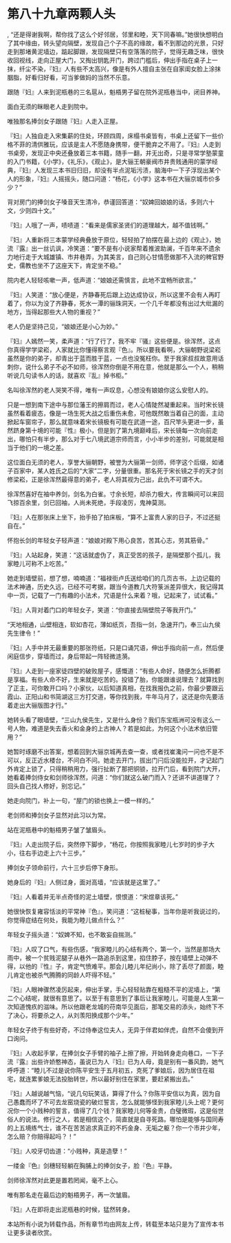 # 第八十九章两颗人头
,  “还是得谢我啊，帮你找了这么个好邻居，邻里和睦，天下同春嘛。”她很快想明白了其中缘由，转头望向隔壁，发现自己个子不高的缘故，看不到那边的光景，只好走到那堵黄泥墙边，踮起脚跟，发现隔壁只有空落落的院子，觉得无趣乏味，很快收回视线，走向正屋大门，又掏出钥匙开门，跨过门槛后，伸出手指在桌子上一抹，纤尘不染，『妇』人有些不太高兴，像是有外人擅自主张在自家闺女脸上涂抹胭脂，好看归好看，可当爹做妈的当然不乐意。
   跟随『妇』人来到泥瓶巷的三名扈从，魁梧男子留在院外泥瓶巷当中，闭目养神。
   面白无须的眯眼老人走到院中。
   唯独那名捧剑女子跟随『妇』人走入正屋。
   『妇』人独自走入宋集薪的住处，环顾四周，床榻书桌皆有，书桌上还留下一些价格不菲的清供雅玩，应该是主人不愿随身携带，便干脆弃之不用了。『妇』人走到书桌旁，发现正中央还叠放着三本书籍，随手一翻，并无出奇，只是寻常学塾蒙童的入门书籍，《小学》，《礼乐》，《观止》，是大骊王朝豪阀市井贵贱通用的蒙学经典，『妇』人发现三本书旧归旧，却没有半点泥垢污渍，脑海中一下子浮现出某个人的形象，『妇』人摇摇头，随口问道：“杨花，《小学》这本书在大骊京城市价多少？”
   背对房门的捧剑女子嗓音天生清冷，恭谨回答道：“奴婢回娘娘的话，多则六十文，少则四十文。”
   『妇』人哦了一声，啧啧道：“看来是儒家圣贤们的道理越大，越不值钱啊。”
   『妇』人重新将三本蒙学经典叠放于原位，轻轻拍了拍摆在最上边的《观止》，她流『露』出一丝讥讽，冷笑道：“要不是有小说家帮着推波助澜，千百年来不遗余力地行走于大城雄镇、市井巷弄，为其美言，自己则心甘情愿做那不入流的稗官野史，儒教也坐不了这座天下，肯定坐不稳。”
   院内老人轻轻咳嗽一声，低声道：“娘娘还需慎言，此地不宜畅所欲言。”
   『妇』人笑道：“放心便是，齐静春死后跟上边达成协议，所以这里不会有人再盯着了，你以为没了齐静春，死水一潭的骊珠洞天，一个几千年都没有出过大纰漏的地方，当得起那些大人物的重视？”
   老人仍是坚持己见，“娘娘还是小心为妙。”
   『妇』人嫣然一笑，柔声道：“行了行了，我不牢『骚』这些便是。徐浑然，这点你真得学学梁崧，人家就比你懂得察言观『色』。所以要我看啊，大骊朝野说梁崧虽然是你的弟子，却青出于蓝而胜于蓝，一点也没冤枉你。至于我家叔叔故意用话刺你，说什么弟子不必不如师，徐浑然你倒是不用在意，他就是那么一个人，稍稍听说几句读书人的话，就喜欢『乱』掉书柜。”
   名叫徐浑然的老人哭笑不得，唯有一声叹息，心想没有娘娘你这么安慰人的。
   只是一想到南下途中与那位藩王的擦肩而过，老人心情陡然凝重起来。当时宋长镜虽然看着疲态，像是一场生死大战之后重伤未愈，可他既然敢当着自己的面，主动掀起车窗帘子，那么就意味着宋长镜极有可能在武道一途，百尺竿头更进一步，虽然跻身第十境的可能『性』极小，但是到了第九境巅峰后，宋长镜每一次向前走出，哪怕只有半步，那么对于七八境武道宗师而言，小小半步的差别，可能就是相当于他们的一境之差。
   这位面白无须的老人，享誉大骊朝野，被誉为大骊第一剑师，师字这个后缀，如诸子百家中，某人姓氏之后的“大家”二字，分量很重。那名死于宋长镜之手的天才剑修梁崧，正是徐浑然最得意的弟子，老人将其视为己出，此仇不可谓不大。
   徐浑然喜好在袖中养剑，剑名为白雀。寸余长短，却杀力极大，传言瞬间可以来回飞掠百余里，剑已回袖，人尚未死绝，手段凌厉，鬼神莫测。
   『妇』人在那张床上坐下，抬手拍了拍床板，“算不上富贵人家的日子，不过还挺自在。”
   怀抱长剑的年轻女子轻声道：“娘娘对殿下用心良苦，苦其心志，劳其筋骨。”
   『妇』人站起身，笑道：“这话就虚伪了，真正受苦的孩子，是隔壁那个孤儿，我家睦儿可称不上吃苦。”
   她走到墙壁前，想了想，喃喃道：“福禄街卢氏送给咱们的几页古书，上边记载的法术神通，历史久远，已经不可考据，跟当今道教几大符箓派差异很大，我记得其中一页，记载了一门有趣的小法术，咒语是什么来着？哦，记起来了，试试看。”
   『妇』人背对着门口的年轻女子，笑道：“你直接去隔壁院子等我开门。”
   “天地相通，山壁相连，软如杏花，薄如纸页，吾指一剑，急速开门，奉三山九侯先生律令！”
   『妇』人手中并无最重要的那张符纸，只是口诵咒语，伸出手指向前一点，然后便闲庭信步，穿墙而过，身后带起一阵轻微涟漪。
   『妇』人走到一座家徒四壁的破败屋子，感慨道：“有些人命好，随便怎么折腾都是享福。有些人命不好，生来就是吃苦的。投错了胎，你能跟谁说理去？就算找到了正主，可你敢开口吗？小家伙，以后知道真相，在找我报仇之前，你最少要跟云霞山、正阳山和书简湖这三方打交道，等你找到我，牛年马月了，这还是你先要活着走出大骊版图才行。”
   她转头看了眼墙壁，“三山九侯先生，又是什么身份？我们东宝瓶洲可没有这么一号人物，难道是失去香火和金身的上古神人？若是如此，为何这个小法术依旧管用？”
   她暂时琢磨不出答案，想着回到大骊京城再去查一查，或者找崔瀺问一问也不是不可以，反正近水楼台，不问白不问。她走去开门，拔出门闩后没能拉开，才记起门外肯定上锁了，只得稍稍用力，强行扯断了那把铜锁，拉开门后，看到院门大开，她看着捧剑侍女和剑师徐浑然，问道：“你们就这么破门而入？还讲不讲道理了？回头自己找人修好，别忘记。”
   她走向院门，补上一句，“屋门的锁也换上一模一样的。”
   老剑师和捧剑女子显然对此习以为常。
   站在泥瓶巷中的魁梧男子皱了皱眉头。
   『妇』人走出院子后，突然停下脚步，“杨花，你按照我家睦儿七岁时的步子大小，往右手边走上六十三步。”
   捧剑女子领命前行，六十三步后停下身形。
   她身后的『妇』人侧过身，面对高墙，“应该就是这里了。”
   『妇』人看着并无半点奇怪的泥土墙壁，恨恨道：“宋煜章该死。”
   她很快恢复雍容恬淡的平常神『色』，笑问道：“这桩秘事，当年你是听我说过的，你觉得症结在何处，我能为睦儿做点什么？”
   年轻女子摇头道：“奴婢不知，也不敢妄自揣测。”
   『妇』人叹了口气，有些伤感，“我家睦儿的心结有两个，第一个，当然是那场大雨中，被一个贫贱泥腿子从巷外一路追杀到这里，掐住脖子，按在墙壁上动弹不得，以他的『性』子，肯定气愤难平。那会儿睦儿年纪尚小，除了丢尽了颜面，睦儿肯定也被杀气腾腾的同龄人吓得不轻。”
   『妇』人眼神骤然凌厉起来，伸出手掌，手心轻轻贴靠在粗糙不平的泥墙上，“第二个心结呢，就很有意思了。以至于有意思到了事后让我家睦儿，可能是人生第一次知道愧疚的滋味。所以他跟老龙城的苻南华见面后，那笔交易的添头，始终下不了决心，将要杀之人，从刘羡阳换成那个少年。”
   年轻女子终于有些好奇，不过侍奉这位夫人，无异于伴君如伴虎，自然不会傻到开口询问。
   『妇』人收起手掌，在捧剑女子手臂的袖子上擦了擦，开始转身走向巷口，一下子流『露』出些许娇憨神态，虽说已为人『妇』已为人母，竟是别有一番风韵，她气呼呼道：“睦儿不过是说你陈平安生于五月初五，克死了爹娘后，因为居住在祖宅，就连累爹娘无法投胎转世，所以最好别住在家里，要赶紧搬出去。”
   『妇』人越说越气恼，“说几句玩笑话，算得了什么？你陈平安信以为真，因为自己愚蠢而坏了不可去龙窑烧瓷的破烂誓言，怎么就能够怪到我家睦儿头上呢？更何况你一个小贱种的誓言，值得了几个钱？我家睦儿何等金贵，白璧微瑕，这是俗世俗人的说法。修行之人，若是相信这个，简直就是自寻死路。哪怕是能够与国同寿的上五境练气士，谁不在苦苦追求真正的不朽金身、无垢之躯？你一个市井少年，怎么赔？你赔得起吗？！”
   『妇』人咬牙切齿道：“小贱种，真是造孽！”
   一缕金『色』剑穗轻轻躺在胸脯上的捧剑女子，脸『色』平静。
   剑师徐浑然对此更是置若罔闻，毫不上心。
   唯有那名走在最后边的魁梧男子，再一次皱眉。
   『妇』人在即将走出泥瓶巷的时候，猛然转身。
  本站所有小说为转载作品，所有章节均由网友上传，转载至本站只是为了宣传本书让更多读者欣赏。